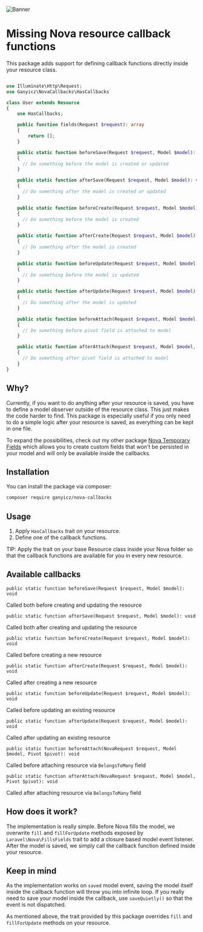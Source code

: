 ![Banner](https://banners.beyondco.de/Nova%20callback%20functions.png?theme=light&packageManager=composer+require&packageName=ganyicz%2Fnova-callbacks&pattern=charlieBrown&style=style_1&description=Define+after-save+callbacks+directly+inside+your+Nova+Resource.&md=1&showWatermark=0&fontSize=100px&images=reply)

# Missing Nova resource callback functions

This package adds support for defining callback functions directly inside your resource class.

```php

use Illuminate\Http\Request;
use Ganyicz\NovaCallbacks\HasCallbacks

class User extends Resource
{
    use HasCallbacks;

    public function fields(Request $request): array
    {
        return [];
    }

    public static function beforeSave(Request $request, Model $model): void
    {
      // Do something before the model is created or updated
    }

    public static function afterSave(Request $request, Model $model): void
    {
      // Do something after the model is created or updated
    }

    public static function beforeCreate(Request $request, Model $model): void
    {
      // Do something before the model is created
    }

    public static function afterCreate(Request $request, Model $model): void
    {
      // Do something after the model is created
    }

    public static function beforeUpdate(Request $request, Model $model): void
    {
      // Do something before the model is updated
    }

    public static function afterUpdate(Request $request, Model $model): void
    {
      // Do something after the model is updated
    }

    public static function beforeAttach(Request $request, Model $model, Pivot $pivot): void
    {
      // Do something before pivot field is attached to model
    }

    public static function afterAttach(Request $request, Model $model, Pivot $pivot): void
    {
      // Do something after pivot field is attached to model
    }
}
```

## Why?

Currently, if you want to do anything after your resource is saved, you have to define a model observer outside of the resource class. This just makes the code harder to find. This package is especially useful if you only need to do a simple logic after your resource is saved, as everything can be kept in one file.

To expand the possibilities, check out my other package [Nova Temporary Fields](https://github.com/ganyicz/nova-temporary-fields) which allows you to create custom fields that won't be persisted in your model and will only be available inside the callbacks.

## Installation

You can install the package via composer:

```bash
composer require ganyicz/nova-callbacks
```

## Usage

1. Apply `HasCallbacks` trait on your resource. 
2. Define one of the callback functions.

TIP: Apply the trait on your base Resource class inside your Nova folder so that the callback functions are available for you in every new resource.

## Available callbacks

`public static function beforeSave(Request $request, Model $model): void`

Called both before creating and updating the resource

`public static function afterSave(Request $request, Model $model): void`

Called both after creating and updating the resource

`public static function beforeCreate(Request $request, Model $model): void`

Called before creating a new resource

`public static function afterCreate(Request $request, Model $model): void`

Called after creating a new resource

`public static function beforeUpdate(Request $request, Model $model): void`

Called before updating an existing resource

`public static function afterUpdate(Request $request, Model $model): void`

Called after updating an existing resource

`public static function beforeAttach(NovaRequest $request, Model $model, Pivot $pivot): void`

Called before attaching resource via `BelongsToMany` field

`public static function afterAttach(NovaRequest $request, Model $model, Pivot $pivot): void`

Called after attaching resource via `BelongsToMany` field

## How does it work?

The implementation is really simple. 
Before Nova fills the model, we overwrite `fill` and `fillForUpdate` methods exposed by `Laravel\Nova\FillsFields` trait to add a closure based model event listener. After the model is saved, we simply call the callback function defined inside your resource.

## Keep in mind

As the implementation works on `saved` model event, saving the model itself inside the callback function will throw you into infinite loop. If you really need to save your model inside the callback, use `saveQuietly()` so that the event is not dispatched.

As mentioned above, the trait provided by this package overrides `fill` and `fillForUpdate` methods on your resource.
